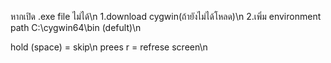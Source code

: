 หากเปิด .exe file ไม่ได้\n
1.download cygwin(ถ้ายังไม่ได้โหลด)\n
2.เพิ่ม environment path C:\cygwin64\bin (defult)\n

hold (space) = skip\n
prees r = refrese screen\n
